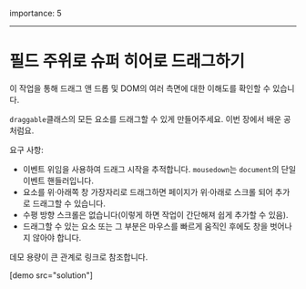 importance: 5

---

# 필드 주위로 슈퍼 히어로 드래그하기

이 작업을 통해 드래그 앤 드롭 및 DOM의 여러 측면에 대한 이해도를 확인할 수 있습니다.

`draggable`클래스의 모든 요소를 드래그할 수 있게 만들어주세요. 이번 장에서 배운 공처럼요.

요구 사항:

- 이벤트 위임을 사용하여 드래그 시작을 추적합니다. `mousedown`는 `document`의 단일 이벤트 핸들러입니다.
- 요소를 위·아래쪽 창 가장자리로 드래그하면 페이지가 위·아래로 스크롤 되어 추가로 드래그할 수 있습니다.
- 수평 방향 스크롤은 없습니다(이렇게 하면 작업이 간단해져 쉽게 추가할 수 있음).
- 드래그할 수 있는 요소 또는 그 부분은 마우스를 빠르게 움직인 후에도 창을 벗어나지 않아야 합니다.

데모 용량이 큰 관계로 링크로 참조합니다.

[demo src="solution"]
